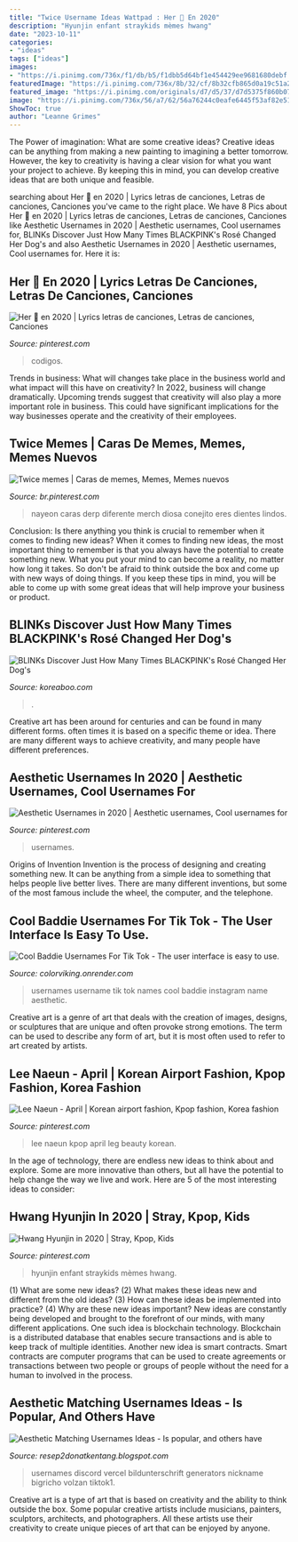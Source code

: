 ```yaml
---
title: "Twice Username Ideas Wattpad : Her 💜 En 2020"
description: "Hyunjin enfant straykids mèmes hwang"
date: "2023-10-11"
categories:
- "ideas"
tags: ["ideas"]
images:
- "https://i.pinimg.com/736x/f1/db/b5/f1dbb5d64bf1e454429ee9681680debf.jpg"
featuredImage: "https://i.pinimg.com/736x/8b/32/cf/8b32cfb865d0a19c51a27a0c6391b6b2.jpg"
featured_image: "https://i.pinimg.com/originals/d7/d5/37/d7d5375f860b0790c2e835f583d8c197.jpg"
image: "https://i.pinimg.com/736x/56/a7/62/56a76244c0eafe6445f53af82e51d151.jpg"
ShowToc: true
author: "Leanne Grimes"
---
```



The Power of imagination: What are some creative ideas?
Creative ideas can be anything from making a new painting to imagining a better tomorrow. However, the key to creativity is having a clear vision for what you want your project to achieve. By keeping this in mind, you can develop creative ideas that are both unique and feasible.

	

		
searching about Her 💜 en 2020 | Lyrics letras de canciones, Letras de canciones, Canciones you've came to the right place. We have 8 Pics about Her 💜 en 2020 | Lyrics letras de canciones, Letras de canciones, Canciones like Aesthetic Usernames in 2020 | Aesthetic usernames, Cool usernames for, BLINKs Discover Just How Many Times BLACKPINK&#039;s Rosé Changed Her Dog&#039;s and also Aesthetic Usernames in 2020 | Aesthetic usernames, Cool usernames for. Here it is:
		
    
## Her 💜 En 2020 | Lyrics Letras De Canciones, Letras De Canciones, Canciones

<img loading=lazy src="https://i.pinimg.com/originals/df/44/8a/df448acca2bb101005c191d201b1c1cb.jpg" onerror="this.onerror=null;this.src='https://tse4.mm.bing.net/th?id=OIP.94J_DOprrPJo9P08qm4a4QHaKg&amp;pid=15.1';" alt="Her 💜 en 2020 | Lyrics letras de canciones, Letras de canciones, Canciones">

_Source: pinterest.com_

>codigos. 

	

Trends in business: What will changes take place in the business world and what impact will this have on creativity?
In 2022, business will change dramatically. Upcoming trends suggest that creativity will also play a more important role in business. This could have significant implications for the way businesses operate and the creativity of their employees.

    
## Twice Memes | Caras De Memes, Memes, Memes Nuevos

<img loading=lazy src="https://i.pinimg.com/736x/f1/db/b5/f1dbb5d64bf1e454429ee9681680debf.jpg" onerror="this.onerror=null;this.src='https://tse4.mm.bing.net/th?id=OIP.Sj_PgHvis8COFLV2i-zOrgHaGe&amp;pid=15.1';" alt="Twice memes | Caras de memes, Memes, Memes nuevos">

_Source: br.pinterest.com_

>nayeon caras derp diferente merch diosa conejito eres dientes lindos. 

	

Conclusion: Is there anything you think is crucial to remember when it comes to finding new ideas?
When it comes to finding new ideas, the most important thing to remember is that you always have the potential to create something new. What you put your mind to can become a reality, no matter how long it takes. So don't be afraid to think outside the box and come up with new ways of doing things. If you keep these tips in mind, you will be able to come up with some great ideas that will help improve your business or product.

    
## BLINKs Discover Just How Many Times BLACKPINK&#039;s Rosé Changed Her Dog&#039;s

<img loading=lazy src="https://lh3.googleusercontent.com/QkeQzm7TWHiZEeJsepwpv-CEGChKLMPxkOSANlsGeDjgSAQIKJ7DqhISg_nsLLRbKtNOyWjpvPyOcwZBOcCRDxtJkp2yjxEABE40pGZp3AAFCOg=w1200-h630-rj-pp-e365" onerror="this.onerror=null;this.src='https://tse2.mm.bing.net/th?id=OIP.SfpoUJzdSBW1S0jtWD1A-AHaD4&amp;pid=15.1';" alt="BLINKs Discover Just How Many Times BLACKPINK&#039;s Rosé Changed Her Dog&#039;s">

_Source: koreaboo.com_

>. 

	

Creative art has been around for centuries and can be found in many different forms. often times it is based on a specific theme or idea. There are many different ways to achieve creativity, and many people have different preferences.

    
## Aesthetic Usernames In 2020 | Aesthetic Usernames, Cool Usernames For

<img loading=lazy src="https://i.pinimg.com/736x/56/a7/62/56a76244c0eafe6445f53af82e51d151.jpg" onerror="this.onerror=null;this.src='https://tse2.mm.bing.net/th?id=OIP.OnzsBUHUA0KMTivQttSCmwHaLH&amp;pid=15.1';" alt="Aesthetic Usernames in 2020 | Aesthetic usernames, Cool usernames for">

_Source: pinterest.com_

>usernames. 

	

Origins of Invention
Invention is the process of designing and creating something new. It can be anything from a simple idea to something that helps people live better lives. There are many different inventions, but some of the most famous include the wheel, the computer, and the telephone.

    
## Cool Baddie Usernames For Tik Tok - The User Interface Is Easy To Use.

<img loading=lazy src="https://i.pinimg.com/originals/dc/4a/91/dc4a91989dd1f90a9742a5a8f55ab3e4.jpg" onerror="this.onerror=null;this.src='https://tse1.mm.bing.net/th?id=OIP.wV4DtIH0RXD3ycLYlJohIwAAAA&amp;pid=15.1';" alt="Cool Baddie Usernames For Tik Tok - The user interface is easy to use.">

_Source: colorviking.onrender.com_

>usernames username tik tok names cool baddie instagram name aesthetic. 

	

Creative art is a genre of art that deals with the creation of images, designs, or sculptures that are unique and often provoke strong emotions. The term can be used to describe any form of art, but it is most often used to refer to art created by artists.

    
## Lee Naeun - April | Korean Airport Fashion, Kpop Fashion, Korea Fashion

<img loading=lazy src="https://i.pinimg.com/originals/d7/d5/37/d7d5375f860b0790c2e835f583d8c197.jpg" onerror="this.onerror=null;this.src='https://tse3.mm.bing.net/th?id=OIP.fFTAl_pP4kW3QlBLwqtkJwHaLH&amp;pid=15.1';" alt="Lee Naeun - April | Korean airport fashion, Kpop fashion, Korea fashion">

_Source: pinterest.com_

>lee naeun kpop april leg beauty korean. 

	

In the age of technology, there are endless new ideas to think about and explore. Some are more innovative than others, but all have the potential to help change the way we live and work. Here are 5 of the most interesting ideas to consider: 

    
## Hwang Hyunjin In 2020 | Stray, Kpop, Kids

<img loading=lazy src="https://i.pinimg.com/736x/8b/32/cf/8b32cfb865d0a19c51a27a0c6391b6b2.jpg" onerror="this.onerror=null;this.src='https://tse4.mm.bing.net/th?id=OIP.n1-WhESnp2MuULErvDVZBwHaLH&amp;pid=15.1';" alt="Hwang Hyunjin in 2020 | Stray, Kpop, Kids">

_Source: pinterest.com_

>hyunjin enfant straykids mèmes hwang. 

	

(1) What are some new ideas? (2) What makes these ideas new and different from the old ideas? (3) How can these ideas be implemented into practice? (4) Why are these new ideas important?
New ideas are constantly being developed and brought to the forefront of our minds, with many different applications. One such idea is blockchain technology. Blockchain is a distributed database that enables secure transactions and is able to keep track of multiple identities. Another new idea is smart contracts. Smart contracts are computer programs that can be used to create agreements or transactions between two people or groups of people without the need for a human to involved in the process.

    
## Aesthetic Matching Usernames Ideas - Is Popular, And Others Have

<img loading=lazy src="https://i.pinimg.com/originals/82/72/e5/8272e52405a6295f6c237580a7ffb80f.jpg" onerror="this.onerror=null;this.src='https://tse2.mm.bing.net/th?id=OIP.qa8Tj5_IjA6UBVRRlxH-LAHaNK&amp;pid=15.1';" alt="Aesthetic Matching Usernames Ideas - Is popular, and others have">

_Source: resep2donatkentang.blogspot.com_

>usernames discord vercel bildunterschrift generators nickname bigricho volzan tiktok1. 

	

Creative art is a type of art that is based on creativity and the ability to think outside the box. Some popular creative artists include musicians, painters, sculptors, architects, and photographers. All these artists use their creativity to create unique pieces of art that can be enjoyed by anyone.

